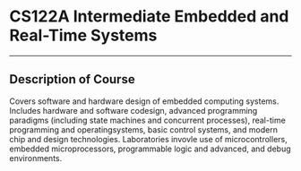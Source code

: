 # CS122A Intermediate Embedded and Real-Time Systems

-------------
Description of Course
-------------

Covers software and hardware design of embedded computing systems. Includes hardware and software codesign, advanced programming paradigms (including state machines and concurrent processes), real-time programming and operatingsystems, basic control systems, and modern chip and design technologies. Laboratories invovle use of microcontrollers, embedded microprocessors, programmable logic and advanced, and debug environments.

